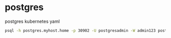 # postgres
postgres kubernetes yaml

```sh
psql -h postgres.myhost.home -p 30902 -U postgresadmin -W admin123 postgresdb
```